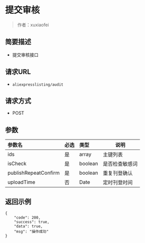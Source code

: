# 提交审核

> 作者：xuxiaofei

## 简要描述

- 提交审核接口

## 请求URL
- ` aliexpresslisting/audit `
  
## 请求方式
- POST 

## 参数

|参数名|必选|类型|说明|
|:----    |:---|:----- |-----   |
|ids |是  |array |主键列表   |
|isCheck |是  |boolean | 是否检查敏感词    |
|publishRepeatConfirm |是  |boolean | 重复刊登确认    |
|uploadTime     |否  |Date | 定时刊登时间    |

## 返回示例 

``` 
{
    "code": 200,
    "success": true,
    "data": true,
    "msg": "操作成功"
}
```